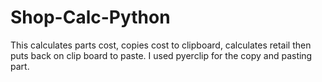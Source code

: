 # Shop-Calc-Python
This calculates parts cost, copies cost to clipboard, calculates retail then puts back on clip board to paste.
I used pyerclip for the copy and pasting part.
